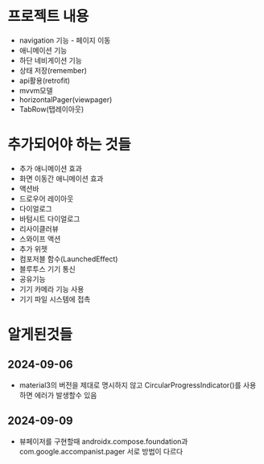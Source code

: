 

# 프로젝트 내용
 - navigation 기능 - 페이지 이동
 - 애니메이션 기능
 - 하단 네비게이션 기능
 - 상태 저장(remember) 
 - api활용(retrofit)
 - mvvm모델
 - horizontalPager(viewpager)
 - TabRow(탭레이아웃)

# 추가되어야 하는 것들
 - 추가 애니메이션 효과
 - 화면 이동간 애니메이션 효과
 - 액션바
 - 드로우어 레이아웃
 - 다이얼로그
 - 바텀시트 다이얼로그
 - 리사이클러뷰
 - 스와이프 액션
 - 추가 위젯
 - 컴포저블 함수(LaunchedEffect)
 - 블루투스 기기 통신
 - 공유기능
 - 기기 카메라 기능 사용
 - 기기 파일 시스템에 접촉

# 알게된것들

## 2024-09-06
 - material3의 버전을 제대로 명시하지 않고 CircularProgressIndicator()를 사용하면 에러가 발생할수 있음

## 2024-09-09
 - 뷰페이저를 구현할때 androidx.compose.foundation과 com.google.accompanist.pager 서로 방법이 다르다
